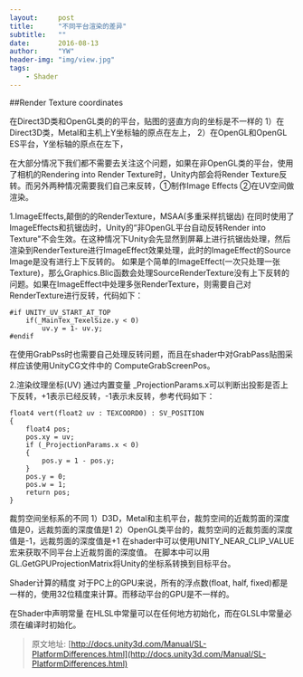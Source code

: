 ```yaml
---
layout:     post
title:      "不同平台渲染的差异"
subtitle:   ""
date:       2016-08-13
author: 	"YW"
header-img: "img/view.jpg"
tags:
    - Shader
---
```



##Render Texture coordinates

在Direct3D类和OpenGL类的的平台，贴图的竖直方向的坐标是不一样的
	1）在Direct3D类，Metal和主机上Y坐标轴的原点在左上，
	2）在OpenGL和OpenGL ES平台，Y坐标轴的原点在左下，

在大部分情况下我们都不需要去关注这个问题，如果在非OpenGL类的平台，使用了相机的Rendering into Render Texture时，Unity内部会将Render Texture反转。而另外两种情况需要我们自己来反转，①制作Image Effects ②在UV空间做渲染。

1.ImageEffects,颠倒的的RenderTexture，MSAA(多重采样抗锯齿)
在同时使用了ImageEffects和抗锯齿时，Unity的“非OpenGL平台自动反转Render into Texture"不会生效。在这种情况下Unity会先显然到屏幕上进行抗锯齿处理，然后渲染到RenderTexture进行ImageEffect效果处理，此时的ImageEffect的Source Image是没有进行上下反转的。
	如果是个简单的ImageEffect(一次只处理一张Texture)，那么Graphics.Blic函数会处理SourceRenderTexture没有上下反转的问题。如果在ImageEffect中处理多张RenderTexture，则需要自己对RenderTexture进行反转，代码如下：

	#if UNITY_UV_START_AT_TOP
		if(_MainTex_TexelSize.y < 0)
			uv.y = 1- uv.y;
	#endif

在使用GrabPss时也需要自己处理反转问题，而且在shader中对GrabPass贴图采样应该使用UnityCG文件中的 ComputeGrabScreenPos。

2.渲染纹理坐标(UV)
通过内置变量 _ProjectionParams.x可以判断出投影是否上下反转，+1表示已经反转，-1表示未反转，参考代码如下：
	
	float4 vert(float2 uv : TEXCOORD0) : SV_POSITION
	{
		float4 pos;
		pos.xy = uv;
		if (_ProjectionParams.x < 0)
		{
			pos.y = 1 - pos.y;
		}
		pos.y = 0;
		pos.w = 1;
		return pos;
	}


裁剪空间坐标系的不同
	1）D3D，Metal和主机平台，裁剪空间的近裁剪面的深度值是0，远裁剪面的深度值是1
	2）OpenGL类平台的，裁剪空间的近裁剪面的深度值是-1，远裁剪面的深度值是+1
	在shader中可以使用UNITY_NEAR_CLIP_VALUE宏来获取不同平台上近裁剪面的深度值。
	在脚本中可以用GL.GetGPUProjectionMatrix将Unity的坐标系转换到目标平台。


Shader计算的精度	
	对于PC上的GPU来说，所有的浮点数(float, half, fixed)都是一样的，使用32位精度来计算。而移动平台的GPU是不一样的。


在Shader中声明常量
	在HLSL中常量可以在任何地方初始化，而在GLSL中常量必须在编译时初始化。
	

>原文地址: [http://docs.unity3d.com/Manual/SL-PlatformDifferences.html](http://docs.unity3d.com/Manual/SL-PlatformDifferences.html)
